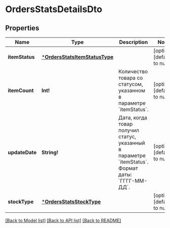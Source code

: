 # OrdersStatsDetailsDto

## Properties
Name | Type | Description | Notes
------------ | ------------- | ------------- | -------------
**itemStatus** | [***OrdersStatsItemStatusType**](OrdersStatsItemStatusType.md) |  | [optional] [default to null]
**itemCount** | **Int!** | Количество товара со статусом, указанном в параметре &#x60;itemStatus&#x60;. | [optional] [default to null]
**updateDate** | **String!** | Дата, когда товар получил статус, указанный в параметре &#x60;itemStatus&#x60;.  Формат даты: &#x60;ГГГГ-ММ-ДД&#x60;.  | [optional] [default to null]
**stockType** | [***OrdersStatsStockType**](OrdersStatsStockType.md) |  | [optional] [default to null]

[[Back to Model list]](../README.md#documentation-for-models) [[Back to API list]](../README.md#documentation-for-api-endpoints) [[Back to README]](../README.md)


